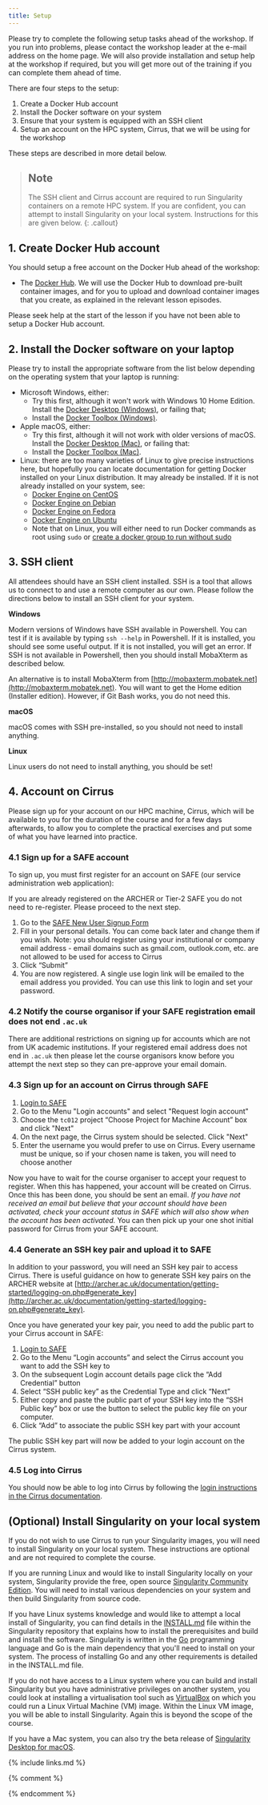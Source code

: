 ```yaml
---
title: Setup
---
```


Please try to complete the following setup tasks ahead of the workshop. If you run into problems, please contact the workshop leader at the e-mail address on the home page. We will also provide installation and setup help at the workshop if  required, but you will get more out of the training if you can complete them ahead of time.

There are four steps to the setup:

   1. Create a Docker Hub account
   2. Install the Docker software on your system
   3. Ensure that your system is equipped with an SSH client
   4. Setup an account on the HPC system, Cirrus, that we will be using for the workshop
   
These steps are described in more detail below.

> ## Note
> The SSH client and Cirrus account are required to run Singularity containers on a remote
> HPC system. If you are confident, you can attempt to install Singularity on your local
> system. Instructions for this are given below.
{: .callout}

## 1. Create Docker Hub account

You should setup a free account on the Docker Hub ahead of the workshop:

- The [Docker Hub](http://hub.docker.com). We will use the Docker Hub to download pre-built container images, and for you to upload and download container images that you create, as explained in the relevant lesson episodes.

Please seek help at the start of the lesson if you have not been able to setup a Docker Hub account.

## 2. Install the Docker software on your laptop

Please try to install the appropriate software from the list below depending on the operating system that your laptop is running:

- Microsoft Windows, either:
    - Try this first, although it won't work with Windows 10 Home Edition. Install the [Docker Desktop (Windows)](https://hub.docker.com/editions/community/docker-ce-desktop-windows), or failing that;
    - Install the [Docker Toolbox (Windows)](https://docs.docker.com/toolbox/toolbox_install_windows/).
- Apple macOS, either:
    - Try this first, although it will not work with older versions of macOS. Install the [Docker Desktop (Mac)](https://hub.docker.com/editions/community/docker-ce-desktop-mac), or failing that:
    - Install the [Docker Toolbox (Mac)](https://docs.docker.com/toolbox/toolbox_install_mac/).
- Linux: there are too many varieties of Linux to give precise instructions here, but hopefully you can locate documentation for getting Docker installed on your Linux distribution. It may already be installed. If it is not already installed on your system, see:
    - [Docker Engine on CentOS](https://docs.docker.com/install/linux/docker-ce/centos/)
    - [Docker Engine on Debian](https://docs.docker.com/install/linux/docker-ce/debian/)
    - [Docker Engine on Fedora](https://docs.docker.com/install/linux/docker-ce/fedora/)
    - [Docker Engine on Ubuntu](https://docs.docker.com/install/linux/docker-ce/ubuntu/)
    - Note that on Linux, you will either need to run Docker commands as root using `sudo` or [create a docker group to run without sudo](https://docs.docker.com/engine/install/linux-postinstall/#manage-docker-as-a-non-root-user)
    
## 3. SSH client

All attendees should have an SSH client installed.
SSH is a tool that allows us to connect to and use a remote computer as our own.
Please follow the directions below to install an SSH client for your system.

**Windows**

Modern versions of Windows have SSH available in Powershell. You can test if it is available by typing `ssh --help` in Powershell. If it is
installed, you should see some useful output. If it is not installed, you will get an error. If SSH is not available in Powershell, then
you should install MobaXterm as described below.

An alternative is to install MobaXterm from [http://mobaxterm.mobatek.net](http://mobaxterm.mobatek.net). You will want to get the Home edition (Installer edition). However, if Git Bash works, you do not need this.

**macOS**

macOS comes with SSH pre-installed, so you should not need to install anything.

**Linux**

Linux users do not need to install anything, you should be set!

## 4. Account on Cirrus

Please sign up for your account on our HPC machine, Cirrus, which will be available to
you for the duration of the course and for a few days afterwards, to allow you to
complete the practical exercises and put some of what you have learned into practice.

### 4.1 Sign up for a SAFE account

To sign up, you must first register for an account on SAFE (our service administration
web application):

If you are already registered on the ARCHER or Tier-2 SAFE you do not need to re-register. Please proceed to the next step.

1. Go to the [SAFE New User Signup Form](https://safe.epcc.ed.ac.uk/signup.jsp)
2. Fill in your personal details. You can come back later and change them if you wish. Note: you should register using your institutional or company email address - email domains such as gmail.com, outlook.com, etc. are not allowed to be used for access to Cirrus
3. Click “Submit”
4. You are now registered. A single use login link will be emailed to the email address you provided. You can use this link to login and set your password.

### 4.2 Notify the course organisor if your SAFE registration email does not end `.ac.uk`

There are additional restrictions on signing up for accounts which are not from UK academic institutions. If your
registered email address does not end in `.ac.uk` then please let the course organisors know before you attempt
the next step so they can pre-approve your email domain.

### 4.3 Sign up for an account on Cirrus through SAFE

1. [Login to SAFE](https://safe.epcc.ed.ac.uk)
2. Go to the Menu "Login accounts" and select "Request login account"
3. Choose the `tc012` project “Choose Project for Machine Account” box and click "Next"
4. On the next page, the Cirrus system should be selected. Click "Next"
5. Enter the username you would prefer to use on Cirrus. Every username must be unique, so if your chosen name is taken, you will need to choose another

Now you have to wait for the course organiser to accept your request to register. When this has happened, your account will be created on Cirrus.
Once this has been done, you should be sent an email. _If you have not received an email but believe that your account should have been activated, check your account status in SAFE which will also show when the account has been activated._ You can then pick up your one shot initial password for Cirrus from your SAFE account.

### 4.4 Generate an SSH key pair and upload it to SAFE

In addition to your password, you will need an SSH key pair to access Cirrus. There is useful guidance on how
to generate SSH key pairs on the ARCHER website at [http://archer.ac.uk/documentation/getting-started/logging-on.php#generate_key](http://archer.ac.uk/documentation/getting-started/logging-on.php#generate_key).

Once you have generated your key pair, you need to add the public part to your Cirrus account in SAFE:

1. [Login to SAFE](https://safe.epcc.ed.ac.uk)
2. Go to the Menu “Login accounts” and select the Cirrus account you want to add the SSH key to
3. On the subsequent Login account details page click the “Add Credential” button
4. Select “SSH public key” as the Credential Type and click “Next”
5. Either copy and paste the public part of your SSH key into the “SSH Public key” box or use the button to select the public key file on your computer.
6. Click “Add” to associate the public SSH key part with your account

The public SSH key part will now be added to your login account on the Cirrus system.

### 4.5 Log into Cirrus

You should now be able to log into Cirrus by following the [login instructions in the Cirrus documentation](https://cirrus.readthedocs.io/en/master/user-guide/connecting.html#ssh-clients).

## (Optional) Install Singularity on your local system

If you do not wish to use Cirrus to run your Singularity images, you will need to install Singularity on
your local system. These instructions are optional and are not required to complete the course.

If you are running Linux and would like to install Singularity locally on your system, Singularity provide the free, open source [Singularity Community Edition](https://sylabs.io/singularity/). You will need to install various dependencies on your system and then build Singularity from source code.

If you have Linux systems knowledge and would like to attempt a local install of Singularity, you can find details in the [INSTALL.md](https://github.com/sylabs/singularity/blob/master/INSTALL.md) file within the Singularity repository that explains how to install the prerequisites and build and install the software. Singularity is written in the [Go](https://golang.org/) programming language and Go is the main dependency that you'll need to install on your system. The process of installing Go and any other requirements is detailed in the INSTALL.md file.

If you do not have access to a Linux system where you can build and install Singularity but you have administrative privileges on another system, you could look at installing a virtualisation tool such as [VirtualBox](https://www.virtualbox.org/) on which you could run a Linux Virtual Machine (VM) image. Within the Linux VM image, you will be able to install Singularity. Again this is beyond the scope of the course.

If you have a Mac system, you can also try the beta release of [Singularity Desktop for macOS](https://sylabs.io/singularity-desktop-macos/).

{% include links.md %}

{% comment %}
<!--  LocalWords:  myfile kbd links.md md endcomment
-->
{% endcomment %}
